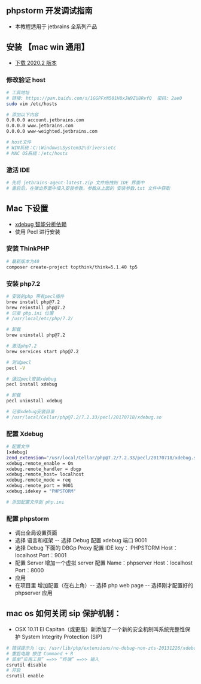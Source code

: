 ## phpstorm 开发调试指南

- 本教程适用于 jetbrains 全系列产品

## 安装 【mac win 通用】

- [下载 2020.2 版本](https://www.jetbrains.com/phpstorm/download/other.html)

### 修改验证 host

```bash
# 工具地址
# 链接: https://pan.baidu.com/s/1GGPFxN501H8xJW9ZU8RvfQ  密码: 2ae0
sudo vim /etc/hosts

# 添加以下内容
0.0.0.0 account.jetbrains.com
0.0.0.0 www.jetbrains.com
0.0.0.0 www-weighted.jetbrains.com

# host文件
# WIN系统：C:\Windows\System32\drivers\etc
# MAC OS系统：/etc/hosts
```

### 激活 IDE

```bash
# 先将 jetbrains-agent-latest.zip 文件拖拽到 IDE 界面中
# 重启后，在弹出界面中填入安装参数，参数从上面的 安装参数.txt 文件中获取
```

## Mac 下设置

- [xdebug 智能分析依赖](https://xdebug.org/wizard)
- 使用 Pecl 进行安装

### 安装 ThinkPHP

```bash
# 最新版本为40
composer create-project topthink/think=5.1.40 tp5
```

### 安装 php7.2

```bash
# 安装的php 带有pecl插件
brew install php@7.2
brew reinstall php@7.2
# 记录 php.ini 位置
# /usr/local/etc/php/7.2/

# 卸载
brew uninstall php@7.2

# 激活php7.2
brew services start php@7.2

# 测试pecl
pecl -V

# 通过pecl安装xdebug
pecl install xdebug

# 卸载
pecl uninstall xdebug

# 记录xdebug安装目录
# /usr/local/Cellar/php@7.2/7.2.33/pecl/20170718/xdebug.so

```

### 配置 Xdebug

```bash
# 配置文件
[xdebug]
zend_extension="/usr/local/Cellar/php@7.2/7.2.33/pecl/20170718/xdebug.so"
xdebug.remote_enable = On
xdebug.remote_handler = dbgp
xdebug.remote_host= localhost
xdebug.remote_mode = req
xdebug.remote_port = 9001
xdebug.idekey = "PHPSTORM"

# 添加配置文件到 php.ini
```

### 配置 phpstorm

- 调出全局设置页面
- 选择 语言和框架 -- 选择 Debug 配置 xdebug 端口 9001
- 选择 Debug 下面的 DBGp Proxy 配置 IDE key： PHPSTORM Host：localhost Port：9001
- 配置 Server 增加一个虚拟 server 配置 Name：phpserver Host：localhost Port：8000
- 应用
- 在项目里 增加配置（在右上角）-- 选择 php web page -- 选择刚才配置好的 phpserver 应用

## mac os 如何关闭 sip 保护机制：

- OSX 10.11 El Capitan（或更高）新添加了一个新的安全机制叫系统完整性保护 System Integrity Protection (SIP)

```bash
# 错误提示为：cp: /usr/lib/php/extensions/no-debug-non-zts-20131226/xdebug.so: Operation not permitted
# 重启电脑 按住 Command + R
# 菜单“实用工具” ==>> “终端” ==>> 输入
csrutil disable
# 开启
csrutil enable
```
